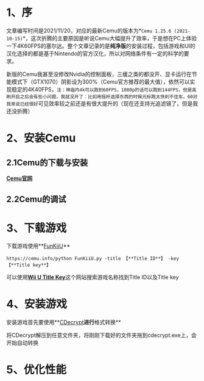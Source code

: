 # 1、序

​	文章编写时间是2021/11/20，对应的最新Cemu的版本为*`Cemu 1.25.6 (2021-10-15)`*，这次折腾的主要原因是听说Cemu大幅提升了效率，于是想在PC上体验一下4K60FPS的塞尔达。整个文章记录的是**纯净版**的安装过程，包括游戏和UI的汉化选择的都是基于Nintendo的官方汉化，所以对网络条件有一定的科学的要求。

​	新版的Cemu我甚至没修改Nvidia的控制面板，三缓之类的都没开、显卡运行在节能模式下（GTX1070）阴影设为300%（Cemu官方推荐的最大值），依然可以实现稳定的4K40FPS，`注：神庙内4k可以跑到60FPS，1080p的话可以跑到144FPS，但是高刷开启之后会有些小问题，我就没开了：比如用摇杆选择东西的时候光标跑太快刹不住车。60对我来说已经很好`可见效率较之前还是有很大提升的（现在还支持光追滤镜了，但是我还没折腾）

# 2、安装Cemu

## 	2.1Cemu的下载与安装

**[Cemu官网](https://cemu.info/)**

## 	2.2Cemu的调试

# 3、下载游戏

下载游戏使用**[FunKiiU](https://github.com/llakssz/FunKiiU)**

```English
https://cemu.info/python FunKiiU.py -title 【**Title ID**】 -key 【**Title key**】
```

可以使用[**Wii U Title Key**](https://utik.91wii.com/)这个网站搜索游戏名称找到Title ID以及Title key

# 4、安装游戏

安装游戏首先要使用**[CDecrypt](https://github.com/VitaSmith/cdecrypt)**进行**格式转换**

将CDecrypt解压到任意文件夹，将刚刚下载好的文件夹拖到cdecrypt.exe上，会开始自动转换

# 5、优化性能